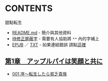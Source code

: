 # CONTENTS

甜點転生


- [README.md](README.md) - 簡介與其他資料
- [待修正屏蔽字](%E5%BE%85%E4%BF%AE%E6%AD%A3%E5%B1%8F%E8%94%BD%E5%AD%97.md) - 需要有人協助將 `**` 內的字補上
- [EPUB](https://gitee.com/demogitee/epub-txt/tree/master/syosetu_out/%E7%94%9C%E9%BB%9E%E8%BD%89%E7%94%9F.epub) ／ [TXT](https://gitee.com/demogitee/epub-txt/tree/master/syosetu_out/out/%E7%94%9C%E9%BB%9E%E8%BD%89%E7%94%9F.out.txt) - 如果連結錯誤 請點[這裡](https://gitee.com/demogitee/epub-txt)


## [第1章　アップルパイは笑顔と共に](00000_%E7%AC%AC1%E7%AB%A0%E3%80%80%E3%82%A2%E3%83%83%E3%83%97%E3%83%AB%E3%83%91%E3%82%A4%E3%81%AF%E7%AC%91%E9%A1%94%E3%81%A8%E5%85%B1%E3%81%AB)

- [001 序～転生したら貧乏貴族](00000_%E7%AC%AC1%E7%AB%A0%E3%80%80%E3%82%A2%E3%83%83%E3%83%97%E3%83%AB%E3%83%91%E3%82%A4%E3%81%AF%E7%AC%91%E9%A1%94%E3%81%A8%E5%85%B1%E3%81%AB/001%20%E5%BA%8F%EF%BD%9E%E8%BB%A2%E7%94%9F%E3%81%97%E3%81%9F%E3%82%89%E8%B2%A7%E4%B9%8F%E8%B2%B4%E6%97%8F.txt)

